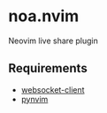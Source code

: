 # noa.nvim
Neovim live share plugin

## Requirements
- [websocket-client](https://github.com/websocket-client/websocket-client)
- [pynvim](https://github.com/neovim/pynvim)
